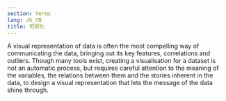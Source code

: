 ```yaml
---
section: terms
lang: zh_CN
title: 可视化
---
```


A visual representation of data is often the most compelling way of communicating the data, bringing out its key features, correlations and outliers. Though many tools exist, creating a visualisation for a dataset is not an automatic process, but requires careful attention to the meaning of the variables, the relations between them and the stories inherent in the data, to design a visual representation that lets the message of the data shine through.